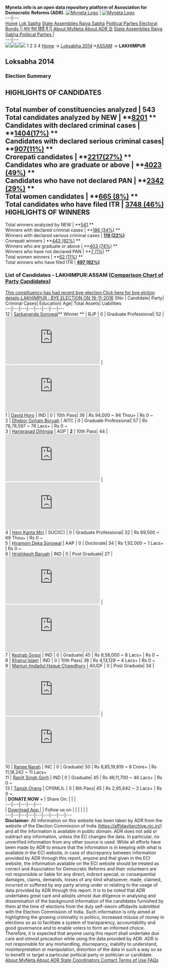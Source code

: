 **Myneta.info is an open data repository platform of Association for Democratic Reforms (ADR).**
[![Myneta Logo](https://www.myneta.info/lib/img/myneta-logo.png)](https://www.myneta.info/) | [![Myneta Logo](https://www.myneta.info/lib/img/adr-logo.png)](https://adrindia.org)  
---|---  
[Home](https://www.myneta.info/) [Lok Sabha](https://www.myneta.info/#ls "Lok Sabha") [ State Assemblies ](https://www.myneta.info/#sa "State Assemblies") [Rajya Sabha](https://www.myneta.info/#rs "Rajya Sabha") [Political Parties ](https://www.myneta.info/party "Political Parties") [ Electoral Bonds ](https://www.myneta.info/electoral_bonds "Electoral Bonds") [ || माय नेता हिंदी में || ](https://translate.google.co.in/translate?prev=hp&hl=en&js=y&u=www.myneta.info&sl=en&tl=hi&history_state0=) [ About MyNeta ](https://adrindia.org/content/about-myneta) [ About ADR ](https://adrindia.org/about-adr/who-we-are) [☰](javascript:void\(0\))
[ State Assemblies ](https://www.myneta.info/#sa "State Assemblies") [ Rajya Sabha ](https://www.myneta.info/#rs "Rajya Sabha") [ Political Parties ](https://www.myneta.info/party "Political Parties")
|   
---|---  
![](https://www.myneta.info/lib/img/banner/banner-1.png)![](https://www.myneta.info/lib/img/banner/banner-2.png)![](https://www.myneta.info/lib/img/banner/banner-3.png)![](https://www.myneta.info/lib/img/banner/banner-4.png)
1  2  3  4 
[Home](https://www.myneta.info/) → [Loksabha 2014](https://www.myneta.info/ls2014/)→[ASSAM](https://www.myneta.info/ls2014/index.php?action=show_constituencies&state_id=3) → **LAKHIMPUR**
### 
## Loksabha 2014
###  Election Summary 
HIGHLIGHTS OF CANDIDATES  
---  
Total number of constituencies analyzed |  543   
Total candidates analyzed by NEW | **[8201](https://www.myneta.info/ls2014/index.php?action=summary&subAction=candidates_analyzed&sort=candidate#summary) **  
Candidates with declared criminal cases | **[1404(17%)](https://www.myneta.info/ls2014/index.php?action=summary&subAction=crime&sort=candidate#summary) **  
Candidates with declared serious criminal cases| **[907(11%)](https://www.myneta.info/ls2014/index.php?action=summary&subAction=serious_crime&sort=candidate#summary) **  
Crorepati candidates | **[2217(27%)](https://www.myneta.info/ls2014/index.php?action=summary&subAction=crorepati&sort=candidate#summary) **  
Candidates who are graduate or above | **[4023 (49%)](https://www.myneta.info/ls2014/index.php?action=summary&subAction=education&sort=candidate#summary) **  
Candidates who have not declared PAN | **[2342 (29%)](https://www.myneta.info/ls2014/index.php?action=summary&subAction=without_pan&sort=candidate#summary) **  
Total women candidates | **[665 (8%)](https://www.myneta.info/ls2014/index.php?action=summary&subAction=women_candidate&sort=candidate#summary) **  
Total candidates who have filed ITR | [**3748 (46%)**](https://www.myneta.info/ls2014/index.php?action=summary&subAction=filed_itr&sort=candidate#summary)  
HIGHLIGHTS OF WINNERS  
---  
Total winners analyzed by NEW | **[541](https://www.myneta.info/ls2014/index.php?action=summary&subAction=winner_analyzed&sort=candidate#summary) **  
Winners with declared criminal cases | **[186 (34%)](https://www.myneta.info/ls2014/index.php?action=summary&subAction=winner_crime&sort=candidate#summary) **  
Winners with declared serious criminal cases | **[119 (22%)](https://www.myneta.info/ls2014/index.php?action=summary&subAction=winner_serious_crime&sort=candidate#summary)**  
Crorepati winners | **[443 (82%)](https://www.myneta.info/ls2014/index.php?action=summary&subAction=winner_crorepati&sort=candidate#summary) **  
Winners who are graduate or above | **[403 (74%)](https://www.myneta.info/ls2014/index.php?action=summary&subAction=winner_education&sort=candidate#summary) **  
Winners who have not declared PAN | **[7 (1%)](https://www.myneta.info/ls2014/index.php?action=summary&subAction=winner_without_pan&sort=candidate#summary) **  
Total women winners | **[62 (11%)](https://www.myneta.info/ls2014/index.php?action=summary&subAction=winner_women&sort=candidate#summary) **  
Total winners who have filed ITR | [**497 (92%)**](https://www.myneta.info/ls2014/index.php?action=summary&subAction=winner_filed_itr&sort=candidate#summary)  
### List of Candidates - LAKHIMPUR:ASSAM ([Comparison Chart of Party Candidates](https://www.myneta.info/ls2014/comparisonchart.php?constituency_id=172))
[This constituency has had recent bye-election,Click here for bye elction details-LAKHIMPUR : BYE ELECTION ON 19-11-2016](https://www.myneta.info/ls2014/index.php?action=show_candidates&constituency_id=553)
SNo | Candidate| Party| Criminal Cases| Education| Age| Total Assets| Liabilities  
---|---|---|---|---|---|---|---  
12  | [Sarbananda Sonowal](https://www.myneta.info/ls2014/candidate.php?candidate_id=517)** Winner ** | BJP | 0 | Graduate Professional| 52 | ![](https://myneta.info/image_v2.php?myneta_folder=ls2014&candidate_id=517&col=ta) | ![](https://myneta.info/image_v2.php?myneta_folder=ls2014&candidate_id=517&col=lia)  
1  | [David Horo](https://www.myneta.info/ls2014/candidate.php?candidate_id=404) | IND | 0 | 10th Pass| 36 | Rs 94,000 ~ 94 Thou+ | Rs 0 ~   
2  | [Dhebor Gohain Boruah](https://www.myneta.info/ls2014/candidate.php?candidate_id=243) | AITC | 0 | Graduate Professional| 57 | Rs 78,78,597 ~ 78 Lacs+ | Rs 0 ~   
3  | [Hariprasad Dihingia](https://www.myneta.info/ls2014/candidate.php?candidate_id=518) | AGP | **2** | 10th Pass| 44 | ![](https://myneta.info/image_v2.php?myneta_folder=ls2014&candidate_id=518&col=ta) | ![](https://myneta.info/image_v2.php?myneta_folder=ls2014&candidate_id=518&col=lia)  
4  | [Hem Kanta Miri](https://www.myneta.info/ls2014/candidate.php?candidate_id=516) | SUCI(C) | 0 | Graduate Professional| 32 | Rs 69,500 ~ 69 Thou+ | Rs 0 ~   
5  | [Hiramoni Deka Sonowal](https://www.myneta.info/ls2014/candidate.php?candidate_id=520) | AAP | 0 | Doctorate| 34 | Rs 1,92,000 ~ 1 Lacs+ | Rs 0 ~   
6  | [Hrishikesh Baruah](https://www.myneta.info/ls2014/candidate.php?candidate_id=522) | IND | 0 | Post Graduate| 27 | ![](https://myneta.info/image_v2.php?myneta_folder=ls2014&candidate_id=522&col=ta) | ![](https://myneta.info/image_v2.php?myneta_folder=ls2014&candidate_id=522&col=lia)  
7  | [Keshab Gogoi](https://www.myneta.info/ls2014/candidate.php?candidate_id=521) | IND | 0 | Graduate| 45 | Rs 8,58,000 ~ 8 Lacs+ | Rs 0 ~   
8  | [Khairul Islam](https://www.myneta.info/ls2014/candidate.php?candidate_id=519) | IND | 0 | 10th Pass| 38 | Rs 4,13,129 ~ 4 Lacs+ | Rs 0 ~   
9  | [Mamun Imdadul Haque Chawdhury](https://www.myneta.info/ls2014/candidate.php?candidate_id=142) | AIUDF | 0 | Post Graduate| 34 | ![](https://myneta.info/image_v2.php?myneta_folder=ls2014&candidate_id=142&col=ta) | ![](https://myneta.info/image_v2.php?myneta_folder=ls2014&candidate_id=142&col=lia)  
10  | [Ranee Narah](https://www.myneta.info/ls2014/candidate.php?candidate_id=235) | INC | 0 | Graduate| 50 | Rs 8,85,19,819 ~ 8 Crore+ | Rs 11,18,242 ~ 11 Lacs+  
11  | [Ranjit Singh Gorh](https://www.myneta.info/ls2014/candidate.php?candidate_id=86) | IND | 0 | Graduate| 45 | Rs 46,11,700 ~ 46 Lacs+ | Rs 0 ~   
13  | [Tanish Orang](https://www.myneta.info/ls2014/candidate.php?candidate_id=143) | CPI(ML)L | 0 | 8th Pass| 45 | Rs 2,95,642 ~ 2 Lacs+ | Rs 0 ~   
|  **DONATE NOW** × |  Share On:  | [](https://api.whatsapp.com/send?text=https%3A%2F%2Fmyneta.info%2Fpunjab2022%2Findex.php%3Faction%3Dshow_constituencies%26state_id%3D19) | [](https://www.facebook.com/sharer/sharer.php?u=https%3A%2F%2Fmyneta.info%2Fpunjab2022%2Findex.php%3Faction%3Dshow_constituencies%26state_id%3D19) | [](https://twitter.com/share?url=https%3A%2F%2Fmyneta.info%2Fpunjab2022%2Findex.php%3Faction%3Dshow_constituencies%26state_id%3D19)  
---|---|---|---|---  
| [ Download App ](https://play.google.com/store/apps/details?id=com.webrosoft.myneta1&pcampaignid=pcampaignidMKT-Other-global-all-co-prtnr-py-PartBadge-Mar2515-1) | [](https://play.google.com/store/apps/details?id=com.webrosoft.myneta1&pcampaignid=pcampaignidMKT-Other-global-all-co-prtnr-py-PartBadge-Mar2515-1) |  Follow us on  | [](https://www.facebook.com/adrindia.org/) | [](https://twitter.com/adrspeaks) | [](https://groups.google.com/g/national-election-watch?hl=en&pli=1) | [](https://www.instagram.com/adrspeaks/) | [](https://www.youtube.com/user/adrspeaks) | [](https://sharechat.com/profile/adrspeaks)  
---|---|---|---|---|---|---|---|---  
**Disclaimer:** All information on this website has been taken by ADR from the website of the Election Commission of India (https://affidavitarchive.nic.in/) and all the information is available in public domain. ADR does not add or subtract any information, unless the EC changes the data. In particular, no unverified information from any other source is used. While all efforts have been made by ADR to ensure that the information is in keeping with what is available in the ECI website, in case of discrepancy between information provided by ADR through this report, anyone and that given in the ECI website, the information available on the ECI website should be treated as correct and Association for Democratic Reforms and their volunteers are not responsible or liable for any direct, indirect special, or consequential damages, claims, demands, losses of any kind whatsoever, made, claimed, incurred or suffered by any party arising under or relating to the usage of data provided by ADR through this report. It is to be noted that ADR undertakes great care and adopts utmost due diligence in analysing and dissemination of the background information of the candidates furnished by them at the time of elections from the duly self-sworn affidavits submitted with the Election Commission of India. Such information is only aimed at highlighting the growing criminality in politics, increased misuse of money in elections so as to facilitate a system of transparency, accountability and good governance and to enable voters to form an informed choice. Therefore, it is expected that anyone using this report shall undertake due care and utmost precaution while using the data provided by ADR. ADR is not responsible for any mishandling, discrepancy, inability to understand, misinterpretation or manipulation, distortion of the data in such a way so as to benefit or target a particular political party or politician or candidate. 
[ About MyNeta ](https://adrindia.org/content/about-myneta) [ About ADR ](https://adrindia.org/about-adr/who-we-are) [ State Coordinators ](https://adrindia.org/about-adr/state-coordinators) [ Contact ](https://adrindia.org/contact-us) [ Terms of Use ](https://adrindia.org/content/adr-terms-use) [ FAQs ](https://adrindia.org/content/faqs)
